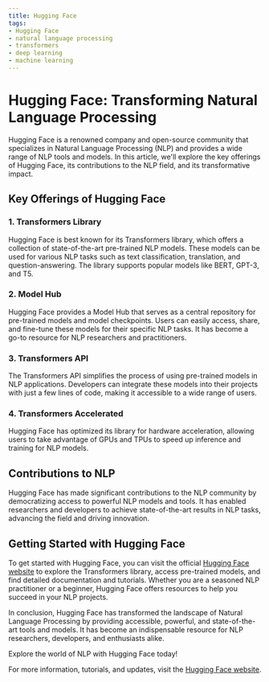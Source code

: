```yaml
---
title: Hugging Face
tags:
- Hugging Face
- natural language processing
- transformers
- deep learning
- machine learning
---
```


# Hugging Face: Transforming Natural Language Processing

Hugging Face is a renowned company and open-source community that specializes in Natural Language Processing (NLP) and provides a wide range of NLP tools and models. In this article, we'll explore the key offerings of Hugging Face, its contributions to the NLP field, and its transformative impact.

## Key Offerings of Hugging Face

### 1. Transformers Library

Hugging Face is best known for its Transformers library, which offers a collection of state-of-the-art pre-trained NLP models. These models can be used for various NLP tasks such as text classification, translation, and question-answering. The library supports popular models like BERT, GPT-3, and T5.

### 2. Model Hub

Hugging Face provides a Model Hub that serves as a central repository for pre-trained models and model checkpoints. Users can easily access, share, and fine-tune these models for their specific NLP tasks. It has become a go-to resource for NLP researchers and practitioners.

### 3. Transformers API

The Transformers API simplifies the process of using pre-trained models in NLP applications. Developers can integrate these models into their projects with just a few lines of code, making it accessible to a wide range of users.

### 4. Transformers Accelerated

Hugging Face has optimized its library for hardware acceleration, allowing users to take advantage of GPUs and TPUs to speed up inference and training for NLP models.

## Contributions to NLP

Hugging Face has made significant contributions to the NLP community by democratizing access to powerful NLP models and tools. It has enabled researchers and developers to achieve state-of-the-art results in NLP tasks, advancing the field and driving innovation.

## Getting Started with Hugging Face

To get started with Hugging Face, you can visit the official [Hugging Face website](https://huggingface.co) to explore the Transformers library, access pre-trained models, and find detailed documentation and tutorials. Whether you are a seasoned NLP practitioner or a beginner, Hugging Face offers resources to help you succeed in your NLP projects.

In conclusion, Hugging Face has transformed the landscape of Natural Language Processing by providing accessible, powerful, and state-of-the-art tools and models. It has become an indispensable resource for NLP researchers, developers, and enthusiasts alike.

Explore the world of NLP with Hugging Face today!

For more information, tutorials, and updates, visit the [Hugging Face website](https://huggingface.co).
